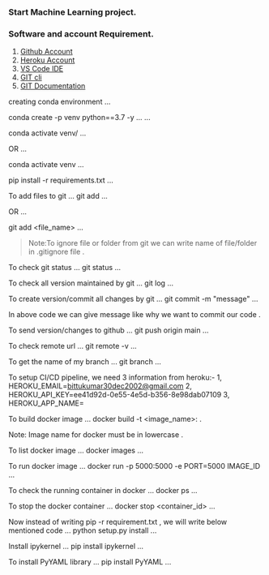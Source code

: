 ### Start Machine Learning project.

### Software and account Requirement.

1. [Github Account](https://github.com/)
2. [Heroku Account](https://dashboard.heroku.com/apps)
3. [VS Code IDE](https://code.visualstudio.com/download)
4. [GIT cli](https://git-scm.com/downloads)
5. [GIT Documentation](https://git-scm.com/docs/git)

creating conda environment 
...

conda create -p venv python==3.7 -y
...
...

conda activate venv/
...

OR
...

conda activate venv
...

pip install -r requirements.txt
...

To add files to git
...
git add
...

OR
...

git add <file_name>
...

> Note:To ignore file or folder from git we can write name of file/folder in .gitignore file .

To check git status
...
git status
...

To check all version maintained by git 
...
git log
...

To create version/commit all changes by git
...
git commit -m "message"
...

In above code we can give message like why we want to commit our code .

To send version/changes to github
...
git push origin main
...

To check remote url
...
git remote -v
...

To get the name of my branch
...
git branch
...

To setup CI/CD pipeline, we need 3 information from heroku:-
1, HEROKU_EMAIL=bittukumar30dec2002@gmail.com
2, HEROKU_API_KEY=ee41d92d-0e55-4e5d-b356-8e98dab07109
3, HEROKU_APP_NAME=

To build docker image
...
docker build -t <image_name>:<tagname> .

Note: Image name for docker must be in lowercase .

To list docker image
...
docker images
...

To run docker image
...
docker run -p 5000:5000 -e PORT=5000 IMAGE_ID
...

To check the running container in docker
...
docker ps
...

To stop the docker container
...
docker stop <container_id>
...

Now instead of writing pip -r requirement.txt , we will write below mentioned code
...
python setup.py install
...

Install ipykernel
...
pip install ipykernel
...

To install PyYAML library
...
pip install PyYAML
...